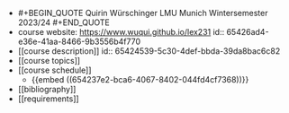 - #+BEGIN_QUOTE
  Quirin Würschinger
  LMU Munich
  Wintersemester 2023/24
  #+END_QUOTE
- course website: https://www.wuqui.github.io/lex231
  id:: 65426ad4-e36e-41aa-8466-9b3556b4f770
- [[course description]]
  id:: 65424539-5c30-4def-bbda-39da8bac6c82
- [[course topics]]
- [[course schedule]]
	- {{embed ((654237e2-bca6-4067-8402-044fd4cf7368))}}
- [[bibliography]]
- [[requirements]]